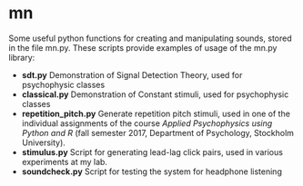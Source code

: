 # mn
Some useful python functions for creating and manipulating sounds, stored in the file mn.py. These scripts provide examples of usage of the mn.py library:

+ **sdt.py** Demonstration of Signal Detection Theory, used for psychophysic classes
+ **classical.py** Demonstration of Constant stimuli, used for psychophysic classes
+ **repetition_pitch.py** Generate repetition pitch stimuli, used in one of the individual assignments of the course *Applied Psychophysics using Python and R* (fall semester 2017, Department of Psychology, Stockholm University). 
+ **stimulus.py** Script for generating lead-lag click pairs, used in various experiments at my lab. 
+ **soundcheck.py** Script for testing the system for headphone listening

